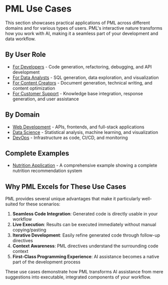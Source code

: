 # PML Use Cases

This section showcases practical applications of PML across different domains and for various types of users. PML's interactive nature transforms how you work with AI, making it a seamless part of your development and data workflow.

## By User Role

- [For Developers](for-developers.md) - Code generation, refactoring, debugging, and API development
- [For Data Analysts](for-analysts.md) - SQL generation, data exploration, and visualization
- [For Content Creators](for-content-creators.md) - Document generation, technical writing, and content optimization
- [For Customer Support](for-support.md) - Knowledge base integration, response generation, and user assistance

## By Domain

- [Web Development](domains/web-development.md) - APIs, frontends, and full-stack applications
- [Data Science](domains/data-science.md) - Statistical analysis, machine learning, and visualization
- [DevOps](domains/devops.md) - Infrastructure as code, CI/CD, and monitoring

## Complete Examples

- [Nutrition Application](examples/nutrition-app.md) - A comprehensive example showing a complete nutrition recommendation system

## Why PML Excels for These Use Cases

PML provides several unique advantages that make it particularly well-suited for these scenarios:

1. **Seamless Code Integration**: Generated code is directly usable in your workflow
2. **Live Execution**: Results can be executed immediately without manual copying/pasting
3. **Iterative Development**: Easily refine generated code through follow-up directives
4. **Context Awareness**: PML directives understand the surrounding code context
5. **First-Class Programming Experience**: AI assistance becomes a native part of the development process

These use cases demonstrate how PML transforms AI assistance from mere suggestions into executable, integrated components of your workflow.
